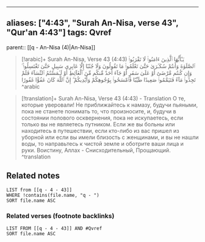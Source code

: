 
---
aliases: ["4:43", "Surah An-Nisa, verse 43", "Qur'an 4:43"]
tags: Qvref
---

parent:: [[q - An-Nisa (4)|An-Nisa]]

> [!arabic]+ Surah An-Nisa, Verse 43 (4:43)
> <span class="quran-arabic">يَـٰٓأَيُّهَا ٱلَّذِينَ ءَامَنُوا۟ لَا تَقْرَبُوا۟ ٱلصَّلَوٰةَ وَأَنتُمْ سُكَـٰرَىٰ حَتَّىٰ تَعْلَمُوا۟ مَا تَقُولُونَ وَلَا جُنُبًا إِلَّا عَابِرِى سَبِيلٍ حَتَّىٰ تَغْتَسِلُوا۟ ۚ وَإِن كُنتُم مَّرْضَىٰٓ أَوْ عَلَىٰ سَفَرٍ أَوْ جَآءَ أَحَدٌ مِّنكُم مِّنَ ٱلْغَآئِطِ أَوْ لَـٰمَسْتُمُ ٱلنِّسَآءَ فَلَمْ تَجِدُوا۟ مَآءً فَتَيَمَّمُوا۟ صَعِيدًا طَيِّبًا فَٱمْسَحُوا۟ بِوُجُوهِكُمْ وَأَيْدِيكُمْ ۗ إِنَّ ٱللَّهَ كَانَ عَفُوًّا غَفُورًا</span>
^arabic

> [!translation]+ Surah An-Nisa, Verse 43 (4:43) - Translation
> О те, которые уверовали! Не приближайтесь к намазу, будучи пьяными, пока не станете понимать то, что произносите, и, будучи в состоянии полового осквернения, пока не искупаетесь, если только вы не являетесь путником. Если же вы больны или находитесь в путешествии, если кто-либо из вас пришел из уборной или если вы имели близость с женщинами, и вы не нашли воды, то направьтесь к чистой земле и оботрите ваши лица и руки. Воистину, Аллах - Снисходительный, Прощающий.
^translation



## Related notes
```dataview
LIST from [[q - 4 - 43]]
WHERE !contains(file.name, "q - ")
SORT file.name ASC
```

### Related verses (footnote backlinks)
```dataview
LIST FROM [[q - 4 - 43]] AND #Qvref
SORT file.name ASC
```

